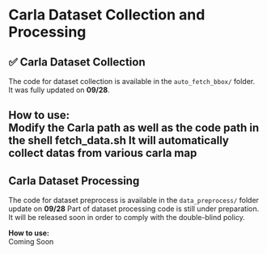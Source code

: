 # Carla Dataset Collection and Processing

## ✅ Carla Dataset Collection
The code for dataset collection is available in the `auto_fetch_bbox/` folder.  
It was fully updated on **09/28**.  

**How to use:**  
Modify the Carla path as well as the code path in the shell **fetch_data.sh**
It will automatically collect datas from various carla map
---

## Carla Dataset Processing
The code for dataset preprocess is available in the `data_preprocess/` folder update on **09/28**
Part of dataset processing code is still under preparation.  
It will be released soon in order to comply with the double-blind policy.  

**How to use:**  
Coming Soon
